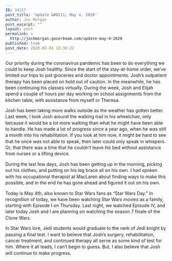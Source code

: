 ```yaml
---
ID: 34117
post_title: 'Update &#8211; May 4, 2020'
author: Jon Morgan
post_excerpt: ""
layout: post
permalink: >
  http://joshmorgan.gazerbeam.com/update-may-4-2020
published: true
post_date: 2020-05-04 18:38:22
---
```



<p style="margin-top:0pt;padding-top:0;margin-bottom:10pt;padding-bottom:0;line-height:1.38;">Our priority during the coronavirus pandemic has been to do everything we could to keep Josh healthy. Since the start of the stay-at-home order, we’ve limited our trips to just groceries and doctor appointments. Josh’s outpatient therapy has been placed on hold out of caution. In the meanwhile, he has been continuing his classes virtually. During the week, Josh and Elijah spend a couple of hours per day working on school assignments from the kitchen table, with assistance from myself or Theresa.</p>

<p style="margin-top:0pt;padding-top:0;margin-bottom:10pt;padding-bottom:0;line-height:1.38;">Josh has been taking more walks outside as the weather has gotten better. Last week, I took Josh around the walking trail in his wheelchair, only because it would be a lot more walking than what he might have been able to handle. He has made a lot of progress since a year ago, when he was still a month into his rehabilitation. If you look at him now, it might be hard to see that he once was not able to speak, then later could only speak in whispers. Or, that there was a time that he couldn’t leave his bed without assistance from nurses or a lifting device.</p>

<p style="margin-top:0pt;padding-top:0;margin-bottom:10pt;padding-bottom:0;line-height:1.38;">During the last few days, Josh has been getting up in the morning, picking out his clothes, and putting on his leg brace all on his own. I had spoken with his occupational therapist at MacLaren about finding ways to make this possible, and in the end he has gone ahead and figured it out on his own.</p>

<p style="margin-top:0pt;padding-top:0;margin-bottom:10pt;padding-bottom:0;line-height:1.38;">Today is May 4th, also known to Star Wars fans as “Star Wars Day.” In recognition of today, we have been watching Star Wars movies as a family, starting with Episode I on Thursday. Last night, we watched Episode IV, and later today Josh and I are planning on watching the season 7 finale of the Clone Wars.</p>

<p style="margin-top: 0pt; padding-top: 0; margin-bottom: 10pt; padding-bottom: 0; line-height: 1.38;">In Star Wars lore, Jedi students would graduate to the rank of Jedi knight by passing a final test. I want to believe that Josh’s surgery, rehabilitation, cancer treatment, and continued therapy all serve as some kind of test for him. Where it all leads, I can’t begin to guess. But, I also believe that Josh will continue to make progress.</p>

<p style="margin-top: 0pt; padding-top: 0; margin-bottom: 10pt; padding-bottom: 0; line-height: 1.38;"><span style="display: inline-block; height: 1em;"><span style="display: none;">.</span></span></p>

<!-- wp:tadv/classic-paragraph /-->